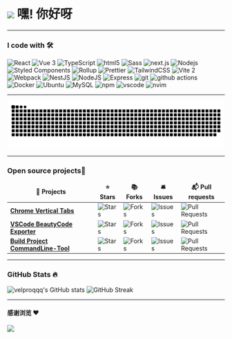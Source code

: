 <h1><img src="https://emojis.slackmojis.com/emojis/images/1531849430/4246/blob-sunglasses.gif?1531849430" width="30"/> 嘿! 你好呀</h1>


-----------------------------------------------------------------------

### I code with 🛠️

<span>
  <img alt="React" src="https://img.shields.io/badge/-React-45b8d8?style=flat-square&logo=react&logoColor=white" />
  <img alt="Vue 3" src="https://img.shields.io/badge/-Vue-5BA17F?style=flat-square&logo=vue.js&logoColor=white" /> 
  <img alt="TypeScript" src="https://img.shields.io/badge/-TypeScript-007ACC?style=flat-square&logo=typescript&logoColor=white" />
  <img alt="html5" src="https://img.shields.io/badge/-HTML5-E34F26?style=flat-square&logo=html5&logoColor=white" />
  <img alt="Sass" src="https://img.shields.io/badge/-Sass-CC6699?style=flat-square&logo=sass&logoColor=white" />
  <img alt="next.js" src="https://img.shields.io/badge/-Next.js-000000?style=flat-square&logo=next.js&logoColor=white" />
  <img alt="Nodejs" src="https://img.shields.io/badge/-Nodejs-43853d?style=flat-square&logo=Node.js&logoColor=white" />
  <img alt="Styled Components" src="https://img.shields.io/badge/-Styled_Components-db7092?style=flat-square&logo=styled-components&logoColor=white" />
  <img alt="Rollup" src="https://img.shields.io/badge/-Rollup-EC4A3F?style=flat-square&logo=rollup.js&logoColor=white" />
  <img alt="Prettier" src="https://img.shields.io/badge/-Prettier-F7B93E?style=flat-square&logo=prettier&logoColor=white" />
  <img alt="TailwindCSS" src="https://img.shields.io/badge/-tailwindcss-50B3D0?style=flat-square&logo=tailwindcss&logoColor=white" />
  <img alt="Vite 2" src="https://img.shields.io/badge/-Vite-81A3F9?style=flat-square&logo=vite&logoColor=white" />
  <img alt="Webpack" src="https://img.shields.io/badge/-Webpack-8DD6F9?style=flat-square&logo=webpack&logoColor=white" />
  <img alt="NestJS" src="https://img.shields.io/badge/-NestJS-ea2845?style=flat-square&logo=nestjs&logoColor=white" />
  <img alt="NodeJS" src="https://img.shields.io/badge/-NodeJS-43853d?style=flat-square&logo=Node.js&logoColor=white" />
  <img alt="Express" src="https://img.shields.io/badge/-express-13aa52?style=flat-square&logo=express&logoColor=white" />
  <img alt="git" src="https://img.shields.io/badge/-Git-F05032?style=flat-square&logo=git&logoColor=white" />
  <img alt="github actions" src="https://img.shields.io/badge/-Github_Actions-2088FF?style=flat-square&logo=github-actions&logoColor=white" />
  <img alt="Docker" src="https://img.shields.io/badge/-Docker-46a2f1?style=flat-square&logo=docker&logoColor=white" />
  <img alt="Ubuntu" src="https://img.shields.io/badge/-Ubuntu-DB652A?style=flat-square&logo=ubuntu&logoColor=white" />
  <img alt="MySQL" src="https://img.shields.io/badge/MySQL-%2300f.svg?logo=mysql&amp;logoColor=white">
  <img alt="npm" src="https://img.shields.io/badge/-NPM-CB3837?style=flat-square&logo=npm&logoColor=white" />
  <img alt="vscode" src="https://img.shields.io/badge/Visual%20Studio%20Code-blue?style=flat-square&logo=visual-studio-code&logoColor=ffffff" />
  <img alt="nvim" src="https://img.shields.io/badge/NeoVim-649047?style=flat-square&logo=neovim&logoColor=ffffff" />
</span>

-----------------------------------------------------------------------

<picture>
  <source media="(prefers-color-scheme: dark)" srcset="https://raw.githubusercontent.com/velproqqq/velproqqq/output/github-contribution-grid-snake-dark.svg">
  <source media="(prefers-color-scheme: light)" srcset="https://raw.githubusercontent.com/velproqqq/velproqqq/output/github-contribution-grid-snake.svg">
  <img alt="github contribution grid snake animation" src="https://raw.githubusercontent.com/velproqqq/velproqqq/output/github-contribution-grid-snake.svg">
</picture>

-----------------------------------------------------------------------

<h3>Open source projects🎁</h3>
<table>
  <thead align="center">
    <tr border: none;>
      <td><b>🎁 Projects</b></td>
      <td><b>⭐ Stars</b></td>
      <td><b>📚 Forks</b></td>
      <td><b>🛎 Issues</b></td>
      <td><b>📬 Pull requests</b></td>
    </tr>
  </thead>
  <tbody>
    <tr>
      <td><a href="https://github.com/velproqqq/vtabs"><b>Chrome Vertical Tabs</b></a></td>
      <td><img alt="Stars" src="https://img.shields.io/github/stars/velproqqq/vtabs?style=flat-square&labelColor=343b41"/></td>
      <td><img alt="Forks" src="https://img.shields.io/github/forks/velproqqq/vtabs?style=flat-square&labelColor=343b41"/></td>
      <td><img alt="Issues" src="https://img.shields.io/github/issues/velproqqq/vtabs?style=flat-square&labelColor=343b41"/></td>
      <td><img alt="Pull Requests" src="https://img.shields.io/github/issues-pr/velproqqq/vtabs?style=flat-square&labelColor=343b41"/></td>
    </tr>
	  <tr>
      <td><a href="https://github.com/velproqqq/beautyCode"><b>VSCode BeautyCode Exporter</b></a></td>
      <td><img alt="Stars" src="https://img.shields.io/github/stars/velproqqq/beautyCode?style=flat-square&labelColor=343b41"/></td>
      <td><img alt="Forks" src="https://img.shields.io/github/forks/velproqqq/beautyCode?style=flat-square&labelColor=343b41"/></td>
      <td><img alt="Issues" src="https://img.shields.io/github/issues/velproqqq/beautyCode?style=flat-square&labelColor=343b41"/></td>
      <td><img alt="Pull Requests" src="https://img.shields.io/github/issues-pr/velproqqq/beautyCode?style=flat-square&labelColor=343b41"/></td>
    </tr>
    <tr>
      <td><a href="https://github.com/newObjectccc/bup"><b>Build Project CommandLine-Tool</b></a></td>
      <td><img alt="Stars" src="https://img.shields.io/github/stars/newObjectccc/bup?style=flat-square&labelColor=343b41"/></td>
      <td><img alt="Forks" src="https://img.shields.io/github/forks/newObjectccc/bup?style=flat-square&labelColor=343b41"/></td>
      <td><img alt="Issues" src="https://img.shields.io/github/issues/newObjectccc/bup?style=flat-square&labelColor=343b41"/></td>
      <td><img alt="Pull Requests" src="https://img.shields.io/github/issues-pr/newObjectccc/bup?style=flat-square&labelColor=343b41"/></td>
    </tr>
  </tbody>
</table>

-----------------------------------------------------------------------

### GitHub Stats 🔥

![velproqqq's GitHub stats](https://github-readme-stats.vercel.app/api?username=velproqqq&show_icons=true&theme=radical&layout=compact&card_width=410)
![GitHub Streak](https://github-readme-streak-stats.herokuapp.com/?user=velproqqq&theme=radical&layout=compact&card_width=400)

-----------------------------------------------------------------------
#### 感谢浏览 :heart:

<img src="https://profile-counter.glitch.me/velproqqq/count.svg">  
